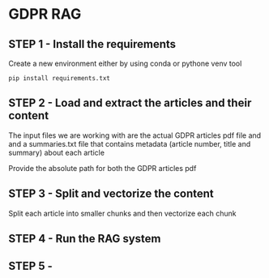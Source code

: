 # GDPR RAG 

## STEP 1 - Install the requirements
Create a new environment either by using conda or pythone venv tool

`pip install requirements.txt`

## STEP 2 - Load and extract the articles and their content
The input files we are working with are the actual GDPR articles pdf file and and a summaries.txt file that contains metadata (article number, title and summary) about each article 

Provide the absolute path for both the GDPR articles pdf

## STEP 3 - Split and vectorize the content
Split each article into smaller chunks and then vectorize each chunk

## STEP 4 - Run the RAG system


## STEP 5 - 
